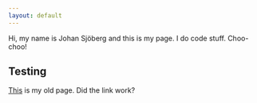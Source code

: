 ```yaml
---
layout: default
---
```

Hi, my name is Johan Sjöberg and this is my page. I do code stuff. Choo-choo!

## Testing
[This](http://johan.sdfeu.org/) is my old page. Did the link work?
